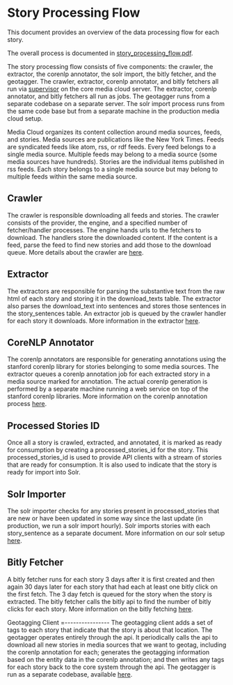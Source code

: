 Story Processing Flow
=====================

This document provides an overview of the data processing flow for each story.

The overall process is documented in [story_processing_flow.pdf](diagrams/story_processing_flow.pdf).

The story processing flow consists of five components: the crawler, the extractor, the corenlp annotator, the solr
import, the bitly fetcher, and the geotagger.  The crawler, extractor, corenlp annotator, and bitly fetchers all run via
[supervisor](supervisor.markdown)  on the core media cloud server.  The extractor, corenlp annotator, and bitly fetchers all run as jobs.
The geotagger runs from a separate codebase on a separate server.  The solr import process runs from the same code
base but from a separate machine in the production media cloud setup.

Media Cloud organizes its content collection around media sources, feeds, and stories.  Media sources are publications
like the New York Times.  Feeds are syndicated feeds like atom, rss, or rdf feeds.  Every feed belongs to a single media
source.  Multiple feeds may belong to a media source (some media sources have hundreds).  Stories are the individual
items published in rss feeds.  Each story belongs to a single media source but may belong to multiple feeds within
the same media source.

Crawler
-------

The crawler is responsible downloading all feeds and stories.  The crawler consists of the provider, the engine, and
a specified number of fetcher/handler processes.  The engine hands urls to the fetchers to download.  The handlers
store the downloaded content.  If the content is a feed, parse the feed to find new stories and add those to the
download queue.  More details about the crawler are [here](crawler.markdown).

Extractor
---------

The extractors are responsible for parsing the substantive text from the raw html of each story and storing it in the
download_texts table.  The extractor also parses the download_text into sentences and stores those sentences in the
story_sentences table.  An extractor job is queued by the crawler handler for each story it downloads.  More
information in the extractor [here](extractor.markdown).

CoreNLP Annotator
-----------------

The corenlp annotators are responsible for generating annotations using the stanford corenlp library for stories
belonging to some media sources.  The extractor queues a corenlp annotation job for each extracted story in a media
source marked for annotation. The actual corenlp generation is performed by a separate machine running a web service on
top of the stanford corenlp libraries.  More information on the corenlp annotation process [here](corenlp.markdown).

Processed Stories ID
--------------------
Once all a story is crawled, extracted, and annotated, it is marked as ready for consumption by creating a
processed_stories_id for the story.  This processed_stories_id is used to provide API clients with a stream of stories
that are ready for consumption.  It is also used to indicate that the story is ready for import into Solr.

Solr Importer
-------------

The solr importer checks for any stories present in processed_stories that are new or have been updated
in some way since the last update (in production, we run a solr import hourly).  Solr imports stories with each
story_sentence as a separate document.  More information on our solr setup [here](solr.markdown).

Bitly Fetcher
-------------

A bitly fetcher runs for each story 3 days after it is first created and then again 30 days later for each story that
had each at least one bitly click on the first fetch.  The 3 day fetch is queued for the story when the story is
extracted.  The bitly fetcher calls the bitly api to find the number of bitly clicks for each story.  More information
on the bitly fetching [here](bitly.markdown).

Geotagging Client
=----------------
The geotagging client adds a set of tags to each story that indicate that the story is about that location.  The
geotagger operates entirely through the api.  It periodically calls the api to download all new stories in media sources
that we want to geotag, including the corenlp annotation for each; generates the geotagging information based on the
entity data in the corenlp annotation; and then writes any tags for each story back to the core system through the api.
The geotagger is run as a separate codebase, available
[here](https://github.com/c4fcm/MediaCloud-GeoTag-Labeller/commits/master).
